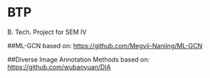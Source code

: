 # BTP
B. Tech. Project for SEM IV

##ML-GCN based on:
https://github.com/Megvii-Nanjing/ML-GCN

##Diverse Image Annotation Methods based on:
https://github.com/wubaoyuan/DIA
